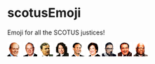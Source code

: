 # scotusEmoji
Emoji for all the SCOTUS justices!


<img src="https://raw.githubusercontent.com/saw/scotusEmoji/master/breyer.png" height="32" width="32" alt="breyer"> <img src="https://raw.githubusercontent.com/saw/scotusEmoji/master/kennedy.png" height="32" width="32" alt="kennedy"> <img src="https://raw.githubusercontent.com/saw/scotusEmoji/master/roberts.png" height="32" width="32" alt="roberts"> <img src="https://raw.githubusercontent.com/saw/scotusEmoji/master/sotomayor.png" height="32" width="32" alt="sotomayor"> <img src="https://raw.githubusercontent.com/saw/scotusEmoji/master/alito.png" height="32" width="32" alt="alito"> <img src="https://raw.githubusercontent.com/saw/scotusEmoji/master/kagan.png" height="32" width="32" alt="kagan"> <img src="https://raw.githubusercontent.com/saw/scotusEmoji/master/rbg.png" height="32" width="32" alt="rbg"> <img src="https://raw.githubusercontent.com/saw/scotusEmoji/master/scalia.png" height="32" width="32" alt="scalia"> <img src="https://raw.githubusercontent.com/saw/scotusEmoji/master/thomas.png" height="32" width="32" alt="thomas"> 